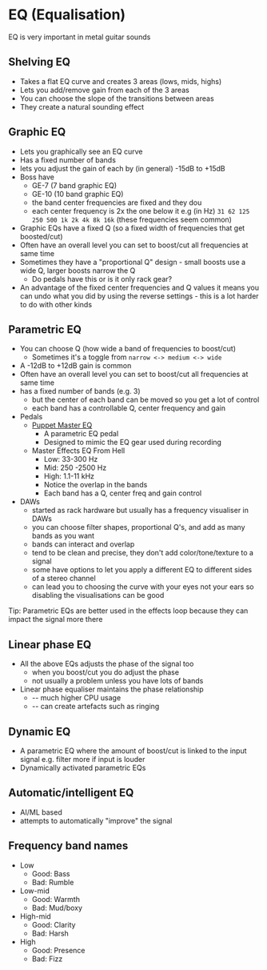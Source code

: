 # EQ (Equalisation)

EQ is very important in metal guitar sounds

## Shelving EQ

-   Takes a flat EQ curve and creates 3 areas (lows, mids, highs)
-   Lets you add/remove gain from each of the 3 areas
-   You can choose the slope of the transitions between areas
-   They create a natural sounding effect

## Graphic EQ

-   Lets you graphically see an EQ curve
-   Has a fixed number of bands
-   lets you adjust the gain of each by (in general) -15dB to +15dB
-   Boss have
    -   GE-7 (7 band graphic EQ)
    -   GE-10 (10 band graphic EQ)
    -   the band center frequencies are fixed and they dou
    -   each center frequency is 2x the one below it e.g (in Hz) `31 62 125 250 500 1k 2k 4k 8k 16k`
        (these frequencies seem common)
-   Graphic EQs have a fixed Q (so a fixed width of frequencies that get boosted/cut)
-   Often have an overall level you can set to boost/cut all frequencies at same time
-   Sometimes they have a "proportional Q" design - small boosts use a wide Q, larger boosts narrow
    the Q
    -   Do pedals have this or is it only rack gear?
-   An advantage of the fixed center frequencies and Q values it means you can undo what you did by
    using the reverse settings - this is a lot harder to do with other kinds

## Parametric EQ

-   You can choose Q (how wide a band of frequencies to boost/cut)
    -   Sometimes it's a toggle from `narrow <-> medium <-> wide`
-   A -12dB to +12dB gain is common
-   Often have an overall level you can set to boost/cut all frequencies at same time
-   has a fixed number of bands (e.g. 3)
    -   but the center of each band can be moved so you get a lot of control
    -   each band has a controllable Q, center frequency and gain
-   Pedals
    -   [Puppet Master EQ](https://www.mastereffectspedals.com/pmeq)
        -   A parametric EQ pedal
        -   Designed to mimic the EQ gear used during recording
    -   Master Effects EQ From Hell
        -   Low: 33-300 Hz
        -   Mid: 250 -2500 Hz
        -   High: 1.1-11 kHz
        -   Notice the overlap in the bands
        -   Each band has a Q, center freq and gain control
-   DAWs
    -   started as rack hardware but usually has a frequency visualiser in DAWs
    -   you can choose filter shapes, proportional Q's, and add as many bands as you want
    -   bands can interact and overlap
    -   tend to be clean and precise, they don't add color/tone/texture to a signal
    -   some have options to let you apply a different EQ to different sides of a stereo channel
    -   can lead you to choosing the curve with your eyes not your ears so disabling the
        visualisations can be good

Tip: Parametric EQs are better used in the effects loop because they can impact the signal more
there

## Linear phase EQ

-   All the above EQs adjusts the phase of the signal too
    -   when you boost/cut you do adjust the phase
    -   not usually a problem unless you have lots of bands
-   Linear phase equaliser maintains the phase relationship
    -   -- much higher CPU usage
    -   -- can create artefacts such as ringing

## Dynamic EQ

-   A parametric EQ where the amount of boost/cut is linked to the input signal e.g. filter more if
    input is louder
-   Dynamically activated parametric EQs

## Automatic/intelligent EQ

-   AI/ML based
-   attempts to automatically "improve" the signal

## Frequency band names

-   Low
    -   Good: Bass
    -   Bad: Rumble
-   Low-mid
    -   Good: Warmth
    -   Bad: Mud/boxy
-   High-mid
    -   Good: Clarity
    -   Bad: Harsh
-   High
    -   Good: Presence
    -   Bad: Fizz

